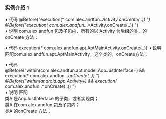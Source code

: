 ### 实例介绍 1   
◑ 代码
@Before("execution(* com.alex.andfun.*.*Activity.onCreate(..)) ")  
@Before("execution(* com.alex.andfun..*.*Activity.onCreate(..)) ")  
◑ 说明  com.alex.andfun 包及子包内，所有的以 Activity 为后缀的类，的onCreate 方法；   

◑ 代码
execution(* com.alex.andfun.apt.AptMainActivity.onCreate(..))
◑ 说明  匹配com.alex.andfun.apt.AptMainActivity，这个类的，onCreate方法；  

◑ 代码  
@Before("within(com.alex.andfun.apt.model.AopJustInterface+) && execution(* com.alex.andfun..*.onCreate(..)) ")  
@Before("within(android.app.Activity+) && execution(* com.alex.andfun..*.onCreate(..)) ")  
◑ 说明  匹配  
类A 是AopJustInterface 的子类，或者实现类；  
类A 在com.alex.andfun  包及子包内；  
类A 的onCreate 方法；    




